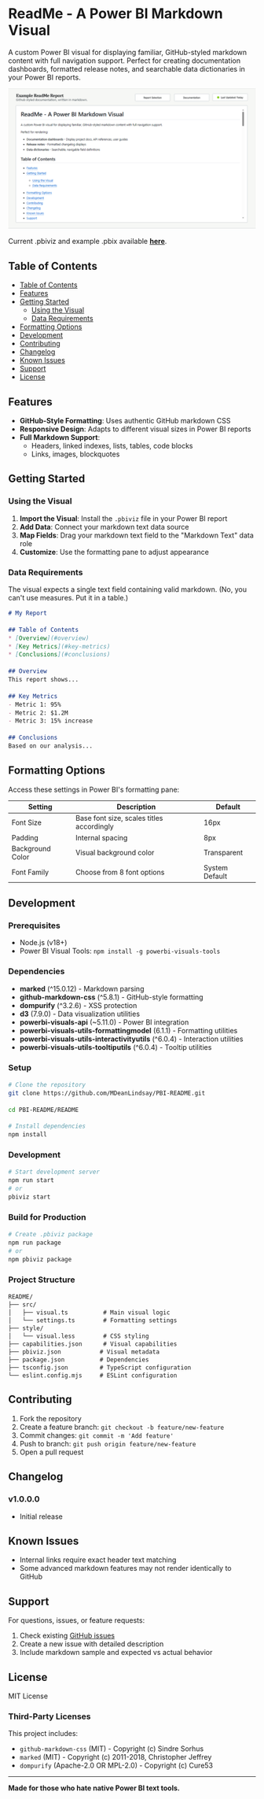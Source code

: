 # ReadMe - A Power BI Markdown Visual

A custom Power BI visual for displaying familiar, GitHub-styled markdown content with full navigation support. Perfect for creating documentation dashboards, formatted release notes, and searchable data dictionaries in your Power BI reports.

![ReadMe Visual Example](Assets/readme_example.PNG)

Current .pbiviz and example .pbix available [**here**](https://github.com/MDeanLindsay/PBI-README/tree/main/README/dist).

## Table of Contents
- [Table of Contents](#table-of-contents)
- [Features](#features)
- [Getting Started](#getting-started)
  - [Using the Visual](#using-the-visual)
  - [Data Requirements](#data-requirements)
- [Formatting Options](#formatting-options)
- [Development](#development)
- [Contributing](#contributing)
- [Changelog](#changelog)
- [Known Issues](#known-issues)
- [Support](#support)
- [License](#license)

## Features

- **GitHub-Style Formatting**: Uses authentic GitHub markdown CSS
- **Responsive Design**: Adapts to different visual sizes in Power BI reports
- **Full Markdown Support**: 
  - Headers, linked indexes, lists, tables, code blocks
  - Links, images, blockquotes

## Getting Started

### Using the Visual

1. **Import the Visual**: Install the `.pbiviz` file in your Power BI report
2. **Add Data**: Connect your markdown text data source
3. **Map Fields**: Drag your markdown text field to the "Markdown Text" data role
4. **Customize**: Use the formatting pane to adjust appearance

### Data Requirements

The visual expects a single text field containing valid markdown. (No, you can't use measures. Put it in a table.)

```markdown
# My Report

## Table of Contents
* [Overview](#overview)
* [Key Metrics](#key-metrics)
* [Conclusions](#conclusions)

## Overview
This report shows...

## Key Metrics
- Metric 1: 95%
- Metric 2: $1.2M
- Metric 3: 15% increase

## Conclusions
Based on our analysis...
```

## Formatting Options

Access these settings in Power BI's formatting pane:

| Setting | Description | Default |
|---------|-------------|---------|
| Font Size | Base font size, scales titles accordingly | 16px |
| Padding | Internal spacing | 8px |
| Background Color | Visual background color | Transparent |
| Font Family | Choose from 8 font options | System Default |

## Development

### Prerequisites

- Node.js (v18+)
- Power BI Visual Tools: `npm install -g powerbi-visuals-tools`

### Dependencies

- **marked** (^15.0.12) - Markdown parsing
- **github-markdown-css** (^5.8.1) - GitHub-style formatting
- **dompurify** (^3.2.6) - XSS protection
- **d3** (7.9.0) - Data visualization utilities
- **powerbi-visuals-api** (~5.11.0) - Power BI integration
- **powerbi-visuals-utils-formattingmodel** (6.1.1) - Formatting utilities
- **powerbi-visuals-utils-interactivityutils** (^6.0.4) - Interaction utilities
- **powerbi-visuals-utils-tooltiputils** (^6.0.4) - Tooltip utilities

### Setup

```bash
# Clone the repository
git clone https://github.com/MDeanLindsay/PBI-README.git

cd PBI-README/README

# Install dependencies
npm install
```

### Development

```bash
# Start development server
npm run start
# or
pbiviz start
```


### Build for Production

```bash
# Create .pbiviz package
npm run package
# or 
npm pbiviz package
```

### Project Structure

```
README/
├── src/
│   ├── visual.ts          # Main visual logic
│   └── settings.ts        # Formatting settings
├── style/
│   └── visual.less        # CSS styling
├── capabilities.json      # Visual capabilities
├── pbiviz.json           # Visual metadata
├── package.json          # Dependencies
├── tsconfig.json         # TypeScript configuration
└── eslint.config.mjs     # ESLint configuration
```

## Contributing

1. Fork the repository
2. Create a feature branch: `git checkout -b feature/new-feature`
3. Commit changes: `git commit -m 'Add feature'`
4. Push to branch: `git push origin feature/new-feature`
5. Open a pull request

## Changelog

### v1.0.0.0
- Initial release

## Known Issues

- Internal links require exact header text matching
- Some advanced markdown features may not render identically to GitHub

## Support

For questions, issues, or feature requests:
1. Check existing [GitHub issues](https://github.com/mdeanlindsay/PBI-README/issues)
2. Create a new issue with detailed description
3. Include markdown sample and expected vs actual behavior

## License

MIT License

### Third-Party Licenses

This project includes:
- `github-markdown-css` (MIT) - Copyright (c) Sindre Sorhus
- `marked` (MIT) - Copyright (c) 2011-2018, Christopher Jeffrey
- `dompurify` (Apache-2.0 OR MPL-2.0) - Copyright (c) Cure53

---

**Made for those who hate native Power BI text tools.** 